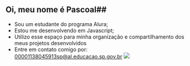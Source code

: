 ## Oi, meu nome é Pascoal## 

- Sou um estudante do programa Alura; 
- Estou me desenvolvendo em Javascript;
- Utilizo esse espaço para minha organização e compartilhamento dos meus projetos desenvolvidos
- Entre em contato comigo por: 00001138045913sp@al.educacao.sp.gov.br
![](https://media1.tenor.com/m/U28V2bPGlgUAAAAd/gato-sorrindo.gif)

<!--
**Lopespascoal34/Lopespascoal34** is a ✨ _special_ ✨ repository because its `README.md` (this file) appears on your GitHub profile.

Here are some ideas to get you started:

- 🔭 I’m currently working on ...
- 🌱 I’m currently learning ...
- 👯 I’m looking to collaborate on ...
- 🤔 I’m looking for help with ...
- 💬 Ask me about ...
- 📫 How to reach me: ...
- 😄 Pronouns: ...
- ⚡ Fun fact: ...
-->

